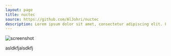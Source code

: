 ```yaml
---
layout: page
title: nuctec
source: https://github.com/AlJohri/nuctec
description: Lorem ipsum dolor sit amet, consectetur adipiscing elit. Fusce placerat diam eget congue fermentum. Pellentesque iaculis mollis tincidunt. Etiam ultricies egestas ligula, a finibus urna tempus placerat. Nullam scelerisque augue ac odio ultricies, vitae tristique orci vestibulum. Pellentesque pharetra quis nisl quis vulputate. Vivamus lacinia augue in dolor pretium, vitae gravida quam laoreet. Morbi scelerisque commodo libero, in accumsan turpis fermentum sit amet. Nunc accumsan mollis justo in consectetur.
---
```


![screenshot]({{page.picture}})

asldkfjalsdkfj